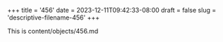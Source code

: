 +++
title = '456'
date = 2023-12-11T09:42:33-08:00
draft = false
slug = 'descriptive-filename-456'
+++

This is content/objects/456.md
